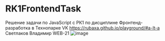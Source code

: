 # RK1FrontendTask
Решение задачи по JavaScript с РК1 по дисциплине Фронтенд-разработка в Технопарке VK
https://rubaxa.github.io/playground/#a-lt-a
Светлаков Владимир WEB-21
![image](https://github.com/user-attachments/assets/9a7ffcd2-9b57-41c5-8c93-ecb0d12e1b35)
